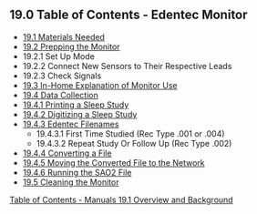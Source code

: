 ## 19.0 Table of Contents - Edentec Monitor

* [19.1 Materials Needed](:pages_path:/manuals/edentec-monitors/19-01-materials-needed.md)
* [19.2 Prepping the Monitor](:pages_path:/manuals/edentec-monitors/19-02-prepping-monitor.md)
 * 19.2.1 Set Up Mode
 * 19.2.2 Connect New Sensors to Their Respective Leads
 * 19.2.3 Check Signals
* [19.3 In-Home Explanation of Monitor Use](:pages_path:/manuals/edentec-monitors/19-03-monitor-explanation.md)
* [19.4 Data Collection](:pages_path:/manuals/edentec-monitors/19-04-00-data-collection.md)
 * [19.4.1 Printing a Sleep Study](:pages_path:/manuals/edentec-monitors/19-04-01-printing-sleep-study.md)
 * [19.4.2 Digitizing a Sleep Study](:pages_path:/manuals/edentec-monitors/19-04-02-digitizing-sleep-study.md)
 * [19.4.3 Edentec Filenames](:pages_path:/manuals/edentec-monitors/19-04-03-edentec-filenames.md)
     * 19.4.3.1 First Time Studied (Rec Type .001 or .004)
     * 19.4.3.2 Repeat Study Or Follow Up (Rec Type .002)
 * [19.4.4 Converting a File](:pages_path:/manuals/edentec-monitors/19-04-04-converting-file.md)
 * [19.4.5 Moving the Converted File to the Network](:pages_path:/manuals/edentec-monitors/19-04-05-moving-file-to-network.md)
 * [19.4.6 Running the SAO2 File](:pages_path:/manuals/edentec-monitors/19-04-06-running-sao2-file.md)
* [19.5 Cleaning the Monitor](:pages_path:/manuals/edentec-monitors/19-05-cleaning-monitor.md)


<div class="center">
<div class="btn-group">
  <a href=":pages_path:/manuals/manual-toc.md" class="btn btn-default">
    <span class="glyphicon glyphicon-chevron-up"></span>
    Table of Contents - Manuals
  </a>

  <a href=":pages_path:/manuals/edentec-monitors/19-01-materials-needed.md" class="btn btn-success">
    19.1 Overview and Background
    <span class="glyphicon glyphicon-chevron-right"></span>
  </a>
</div>
</div>
